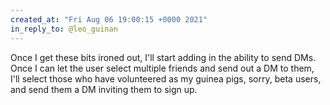 ```yaml
---
created_at: "Fri Aug 06 19:00:15 +0000 2021"
in_reply_to: @leo_guinan
---
```


Once I get these bits ironed out, I'll start adding in the ability to send DMs. Once I can let the user select multiple friends and send out a DM to them, I'll select those who have volunteered as my guinea pigs, sorry, beta users, and send them a DM inviting them to sign up.